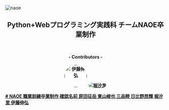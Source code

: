 ![naoe](https://user-images.githubusercontent.com/117996152/225795883-6109efc7-1bfc-4b61-9421-ea6149bc8cad.png)

<h2 align="center">Python+Webプログラミング実践科 チームNAOE卒業制作</h2>
<b><a><a href=""><img src="" alt="" style="border-radius: 50%;" /></a<</b>
<p align="center"><br>
<b><a>- Contributors -</a></b><br><br>
<b><a><a href=""><img src="https://avatars.githubusercontent.com/u/99730698?v=4" width="70px;" alt="伊藤伸弘" style="border-radius: 50%;" /></a></b>
<b><a><a href=""><img src="https://avatars.githubusercontent.com/u/124061340?v=4" alt="堀汐里" style="border-radius: 50%;" /></a<</b>
  </p>
# NAOE
職業訓練卒業制作
確認名前
原田征岳
東山峻也
三品睦
日比野昂輝
堀汐里
伊藤伸弘
